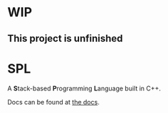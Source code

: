 # WIP 
## This project is unfinished

# SPL

A **S**tack-based **P**rogramming **L**anguage built in C++.

Docs can be found at [the docs](DOCS.md).